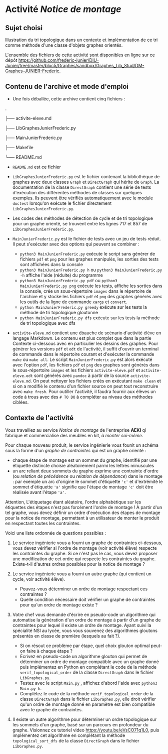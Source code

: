 # Activité _Notice de montage_



## Sujet choisi

Illustration du tri topologique dans un contexte et implémentation de ce tri comme méthode d'une classe d'objets graphes orientés.

L'ensemble des fichiers de cette activité sont disponibles en ligne sur ce dépôt <https://github.com/frederic-junier/DIU-Junier/tree/master/bloc5/Graphes/sandbox/Graphes_Lib_Stud/DM-Graphes-JUNIER-Frederic>.

## Contenu de l'archive et mode d'emploi

* Une fois déballée, cette archive contient cinq fichiers :

.

├── activite-eleve.md

├── LibGraphesJunierFrederic.py

├── MainJunierFrederic.py

├── Makefile

└── README.md

* `README.md` est ce fichier
* `LibGraphesJunierFrederic.py` est le fichier contenant la bibliothèque de graphes avec deux classes `Graph` et `DirectGraph` qui hérite de `Graph`. La documentation de la classe `DirectGraph` contient une série de tests d'exécution des différentes méthodes de classes sur quelques exemples. Ils peuvent être vérifiés automatiquement avec le module `doctest` lorsqu'on exécute le fichier directement `LibGraphesJunierFrederic.py`. 
* Les codes des méthodes de détection de cycle et de tri topologique pour un graphe orienté, se trouvent entre les lignes 717 et 857 de `LibGraphesJunierFrederic.py`.
* `MainJunierFrederic.py` est le fichier de tests avec un jeu de tests réduit. Il peut s'exécuter avec des options qui peuvent se combiner :
  * `python3 MainJunierFrederic.py` exécute le script sans générer de fichiers `pdf` et `png` pour les graphes manipulés, les sorties des tests sont affichées dans la console
  * `python3 MainJunierFrederic.py h` ou `python3 MainJunierFrederic.py -h` affiche l'aide (réduite) du programme
  * `python3 MainJunierFrederic.py pdf` ou `python3 MainJunierFrederic.py png` exécute les tests, affiche les sorties dans la console, 
  crée un sous-répertoire `images` dans le répertoire de l'archive et y stocke les fichiers `pdf` et `png` des graphes générés avec les outils de la ligne de commande `xargs` et `convert`.
  * `python MainJunierFrederic.py greedy` exécute sur les  tests la méthode de tri topologique gloutonne
  * `python MainJunierFrederic.py dfs` exécute sur les  tests la méthode de tri topologique avec dfs

* `activite-eleve.md` contient une ébauche de scénario d'activité élève en langage Markdown. Le contenu est plus complet que dans la partie Contexte ci-dessous avec en particulier les dessins des graphes.  Pour générer les versions `pdf` et `odt` de l'activité, il suffit d'ouvrir un terminal de commande dans le répertoire courant et  d'exécuter la commande `make` ou `make all`. Le script `MainJunierFrederic.py` est alors exécuté avec l'option `pdf`, les fichiers `pdf` et `png` des graphes  sont générés dans le sous-répertoire `images` et les fichiers `activite-eleve.pdf` et `activite-eleve.odt` sont générés avec `pandoc` à partir de la source `activite-eleve.md`. On peut nettoyer   les fichiers créés en exécutant `make clean` et si on a modifié le contenu d'un fichier source on peut tout reconstruire avec `make fresh`. Pour outiller l'activité, il faudra fournir aux élèves un code à trous avec des `# TO DO` à compléter au niveau des  méthodes ciblées.


## Contexte de l'activité


Vous travaillez au service _Notice de montage_ de l'entreprise  __AEKI__ qi fabrique et commercialise des meubles en kit, _à monter soi-même_.

Pour chaque nouveau produit, le service ingénierie vous founit un schéma sous la forme d'un _graphe de contraintes_ qui est un graphe orienté :
*  chaque étape de montage  est un sommet du graphe, identifié par une étiquette distincte choisie aléatoirement  parmi les  lettres minuscules 
*  un arc reliant deux sommets du graphe exprime une contrainte d'ordre (ou _relation de précédence_ ou _relation de dépendance_) dans le montage  : par exemple un arc d'origine  le sommet d'étiquette `'c'` et d'extrémité le sommet d'étiquette  `'a'`  signifie que  l'étape de montage `'c'` doit être réalisée avant l'étape `'a'`.
  
Attention, L'étiquetage étant aléatoire, l'ordre alphabétique sur les étiquettes des étapes n'est pas forcément l'ordre de montage !
À partir d'un tel graphe, vous devez définir un ordre d'exécution des étapes de montage pour la notice de montage, permettant à un utilisateur de monter le produit en respectant toutes les contraintes.

Voici une liste ordonnée de questions possibles :


1. Le service ingénierie vous a fourni un graphe de contraintes ci-dessous, vous devez vérifier si l'ordre de montage (voir activité élève)  respecte  les contraintes du graphe. 
Si ce n'est pas le cas, vous devez proposer une modification de  cet ordre qui  respecte les contraintes du graphe. 
Existe-t-il d'autres ordres possibles pour la notice de montage ?

2. Le service ingénierie vous a fourni un autre graphe (qui contient un cycle, voir activité élève). 

    * Pouvez-vous déterminer un ordre de montage respectant ces contraintes ?
    * Quelle condition nécessaire doit vérifier un graphe de contraintes pour qu'un ordre de montage existe ? 


3. Votre chef vous demande d'écrire en pseudo-code  un algorithme qui automatise la génération d'un ordre de montage 
à partir d'un graphe de contraintes pour lequel il existe un ordre de montage.
Ayant suivi la spécialité NSI au lycée, vous vous souvenez des algorithmes gloutons présentés en classe de première (lesquels au fait ?). 

   * Si on résout ce problème par étape, quel choix glouton optimal peut-on faire à chaque étape ? 
   * Écrivez en  pseudo-code un algorithme glouton qui permet de déterminer un ordre de montage compatible avec un graphe donné puis implémentez en Python en complétant le code de la  méthode `verif_topological_order`  de la classe `DirectGraph` dans le  fichier `LibGraphes.py`.
   * Testez avec le script  `Main.py` , affichez d'abord l'aide avec `python3 Main.py h`.
   * Complétez le code de la  méthode `verif_topological_order`  de la classe `DirectGraph` dans le  fichier `LibGraphes.py`, elle droit vérifier qu'un ordre de montage donné en paramètre est bien compatible avec le graphe de contraintes.

4. Il existe un autre algorithme pour déterminer un ordre topologique sur les sommets d'un graphe, basé sur un parcours en profondeur du graphe. 
   Visionnez ce tutoriel video <https://youtu.be/eVsCO71q1L0>, puis implémentez cet algorithme 
   en complétant la méthode `topological_sort_dfs` de la classe `DirectGraph` dans le  fichier `LibGraphes.py`.
